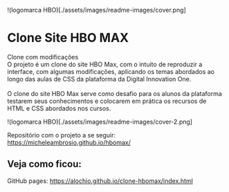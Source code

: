 !(logomarca HBO)[./assets/images/readme-images/cover.png]

# Clone Site HBO MAX

<p styles="text-align: center">Clone com modificações<br>O projeto é um clone do site HBO Max, com o intuito de reproduzir a interface, com algumas modificações, aplicando os temas abordados ao longo das aulas de CSS da plataforma da Digital Innovation One.<br><br>O clone do site HBO Max serve como desafio para os alunos da plataforma testarem seus conhecimentos e colocarem em prática os recursos de HTML e CSS abordados nos cursos.<br><p>

!(logomarca HBO)[./assets/images/readme-images/cover-2.png]

Repositório com o projeto a se seguir: https://micheleambrosio.github.io/hbomax/

## Veja como ficou:

GitHub pages: https://alochio.github.io/clone-hbomax/index.html